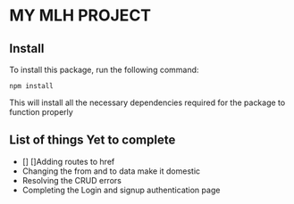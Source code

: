# MY MLH PROJECT

## Install
To install this package, run the following command:

`npm install`

This will install all the necessary dependencies required for the package to function properly

## List of things Yet to complete
- [] []Adding routes to href
- Changing the from and to data make it domestic
- Resolving the CRUD errors
- Completing the Login and signup authentication page

